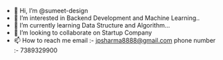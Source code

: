 - 👋 Hi, I’m @sumeet-design
- 👀 I’m interested in  Backend Development and Machine Learning..
- 🌱 I’m currently learning Data Structure and Algorithm...
- 💞️ I’m looking to collaborate on Startup Company
- 📫 How to reach me email :- jpsharma8888@gmail.com phone number :- 7389329900

<!---
sumeet-design/sumeet-design is a ✨ special ✨ repository because its `README.md` (this file) appears on your GitHub profile.
You can click the Preview link to take a look at your changes.
--->

